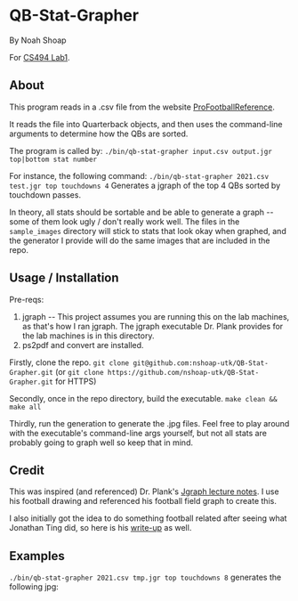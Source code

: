 # QB-Stat-Grapher
By Noah Shoap

For [CS494 Lab1](http://web.eecs.utk.edu/~jplank/plank/classes/cs494/494/labs/Lab-1-Jgraph/).

## About
This program reads in a .csv file from the website [ProFootballReference](https://www.pro-football-reference.com/years/).

It reads the file into Quarterback objects, and then uses the command-line arguments to determine how the QBs are sorted.

The program is called by:
```./bin/qb-stat-grapher input.csv output.jgr top|bottom stat number```

For instance, the following command:
```./bin/qb-stat-grapher 2021.csv test.jgr top touchdowns 4```
Generates a jgraph of the top 4 QBs sorted by touchdown passes.

In theory, all stats should be sortable and be able to generate a graph -- some of them look ugly / don't really work well.
The files in the ```sample_images``` directory will stick to stats that look okay when graphed,
and the generator I provide will do the same images that are included in the repo.

## Usage / Installation
Pre-reqs:
1. jgraph -- This project assumes you are running this on the lab machines, as that's how I ran jgraph.  The jgraph executable Dr. Plank provides for the lab machines is in this directory.
1. ps2pdf and convert are installed.

Firstly, clone the repo.
```git clone git@github.com:nshoap-utk/QB-Stat-Grapher.git``` (or ```git clone https://github.com/nshoap-utk/QB-Stat-Grapher.git``` for HTTPS)

Secondly, once in the repo directory, build the executable.
```make clean && make all```

Thirdly, run the generation to generate the .jpg files.
Feel free to play around with the executable's command-line args yourself, but not all stats are probably going to graph well so keep that in mind.

## Credit
This was inspired (and referenced) Dr. Plank's [Jgraph lecture notes](http://web.eecs.utk.edu/~jplank/plank/classes/cs494/494/notes/Jgraph/lecture.html).
I use his football drawing and referenced his football field graph to create this.

I also initially got the idea to do something football related after seeing what Jonathan Ting did, so here is his [write-up](http://web.eecs.utk.edu/~jplank/plank/classes/cs494/494/labs/Lab-1-Jgraph/Ting/index.html) as well.

## Examples
```./bin/qb-stat-grapher 2021.csv tmp.jgr top touchdowns 8```
generates the following jpg:
[](./sample_images/top_eight_touchdowns.jpg)